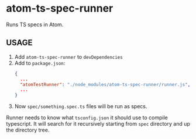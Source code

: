 # atom-ts-spec-runner

Runs TS specs in Atom.

## USAGE

1.  Add `atom-ts-spec-runner` to `devDependencies`
2.  Add to `package.json`:
    ```json
    {
      ...
      "atomTestRunner": "./node_modules/atom-ts-spec-runner/runner.js",
      ...
    }
    ```
3.  Now `spec/something.spec.ts` files will be run as specs.

Runner needs to know what `tsconfig.json` it should use to compile typescript.
It will search for it recursively starting from `spec` directory and up the
directory tree.

